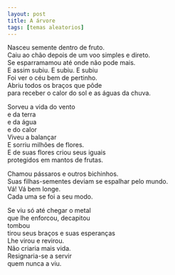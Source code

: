 ```yaml
---
layout: post
title: A árvore
tags: [temas aleatorios]
---
```


Nasceu semente dentro de fruto.  
Caiu ao chão depois de um voo simples e direto.  
Se esparramamou até onde não pode mais.  
E assim subiu. E subiu. E subiu  
Foi ver o céu bem de pertinho.  
Abriu todos os braços que pôde  
                               para receber o calor do sol e as águas da chuva.


Sorveu a vida do vento  
e da terra  
e da água  
e do calor  
Viveu a balançar  
E sorriu milhões de flores.  
E de suas flores criou seus iguais  
                                           protegidos em mantos de frutas.


Chamou pássaros e outros bichinhos.  
Suas filhas-sementes deviam se espalhar pelo mundo.  
Vá! Vá bem longe.  
Cada uma se foi a seu modo.


Se viu só até chegar o metal  
que lhe enforcou, decapitou  
tombou  
tirou seus braços e suas esperanças  
Lhe virou e revirou.  
Não criaria mais vida.  
Resignaria-se a servir  
                                     quem nunca a viu.
